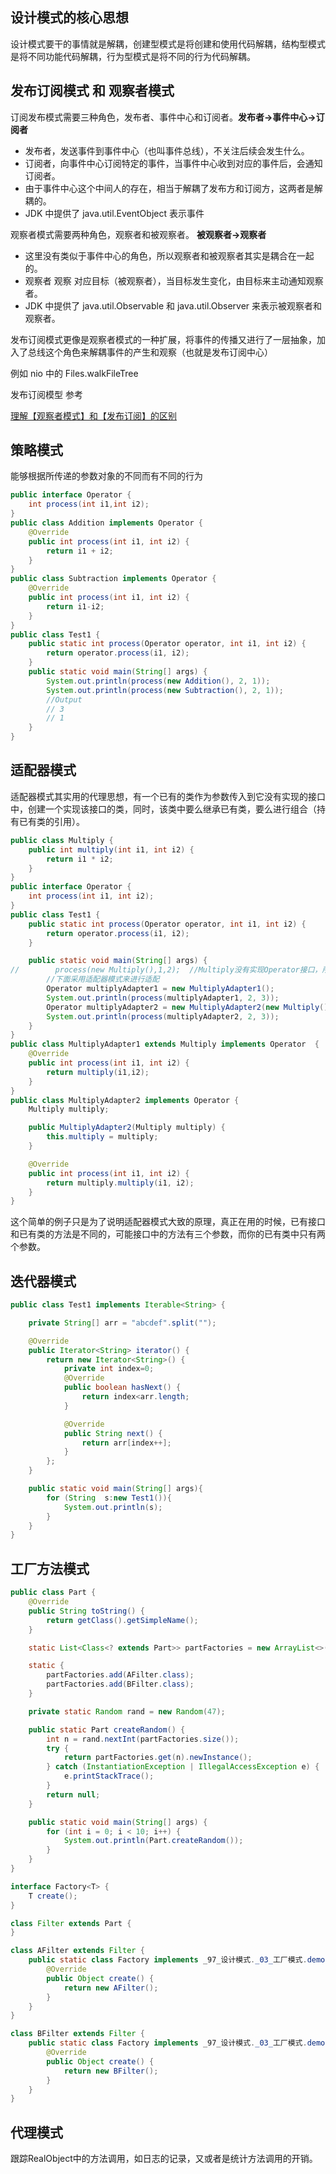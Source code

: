 ## 设计模式的核心思想

设计模式要干的事情就是解耦，创建型模式是将创建和使用代码解耦，结构型模式是将不同功能代码解耦，行为型模式是将不同的行为代码解耦。

## 发布订阅模式 和 观察者模式

订阅发布模式需要三种角色，发布者、事件中心和订阅者。**发布者->事件中心->订阅者**

- 发布者，发送事件到事件中心（也叫事件总线），不关注后续会发生什么。
- 订阅者，向事件中心订阅特定的事件，当事件中心收到对应的事件后，会通知订阅者。
- 由于事件中心这个中间人的存在，相当于解耦了发布方和订阅方，这两者是解耦的。
- JDK 中提供了 java.util.EventObject 表示事件

观察者模式需要两种角色，观察者和被观察者。 **被观察者->观察者**

- 这里没有类似于事件中心的角色，所以观察者和被观察者其实是耦合在一起的。
- 观察者 观察 对应目标（被观察者），当目标发生变化，由目标来主动通知观察者。
- JDK 中提供了 java.util.Observable 和 java.util.Observer 来表示被观察者和观察者。



发布订阅模式更像是观察者模式的一种扩展，将事件的传播又进行了一层抽象，加入了总线这个角色来解耦事件的产生和观察（也就是发布订阅中心）



例如 nio 中的 Files.walkFileTree



发布订阅模型 参考

[理解【观察者模式】和【发布订阅】的区别](https://juejin.cn/post/6978728619782701087)



## 策略模式

能够根据所传递的参数对象的不同而有不同的行为

```java
public interface Operator {
    int process(int i1,int i2);
}
public class Addition implements Operator {
    @Override
    public int process(int i1, int i2) {
        return i1 + i2;
    }
}
public class Subtraction implements Operator {
    @Override
    public int process(int i1, int i2) {
        return i1-i2;
    }
}
public class Test1 {
    public static int process(Operator operator, int i1, int i2) {
        return operator.process(i1, i2);
    }
    public static void main(String[] args) {
        System.out.println(process(new Addition(), 2, 1));
        System.out.println(process(new Subtraction(), 2, 1));
        //Output
        // 3
        // 1
    }
}
```



## 适配器模式

适配器模式其实用的代理思想，有一个已有的类作为参数传入到它没有实现的接口中，创建一个实现该接口的类，同时，该类中要么继承已有类，要么进行组合（持有已有类的引用）。

```java
public class Multiply {
    public int multiply(int i1, int i2) {
        return i1 * i2;
    }
}
public interface Operator {
    int process(int i1, int i2);
}
public class Test1 {
    public static int process(Operator operator, int i1, int i2) {
        return operator.process(i1, i2);
    }

    public static void main(String[] args) {
//        process(new Multiply(),1,2);  //Multiply没有实现Operator接口，所以无法作为参数传入。
        //下面采用适配器模式来进行适配
        Operator multiplyAdapter1 = new MultiplyAdapter1();
        System.out.println(process(multiplyAdapter1, 2, 3));
        Operator multiplyAdapter2 = new MultiplyAdapter2(new Multiply());
        System.out.println(process(multiplyAdapter2, 2, 3));
    }
}
public class MultiplyAdapter1 extends Multiply implements Operator  {
    @Override
    public int process(int i1, int i2) {
        return multiply(i1,i2);
    }
}
public class MultiplyAdapter2 implements Operator {
    Multiply multiply;

    public MultiplyAdapter2(Multiply multiply) {
        this.multiply = multiply;
    }

    @Override
    public int process(int i1, int i2) {
        return multiply.multiply(i1, i2);
    }
}
```

这个简单的例子只是为了说明适配器模式大致的原理，真正在用的时候，已有接口和已有类的方法是不同的，可能接口中的方法有三个参数，而你的已有类中只有两个参数。

## 迭代器模式

```java
public class Test1 implements Iterable<String> {

    private String[] arr = "abcdef".split("");

    @Override
    public Iterator<String> iterator() {
        return new Iterator<String>() {
            private int index=0;
            @Override
            public boolean hasNext() {
                return index<arr.length;
            }

            @Override
            public String next() {
                return arr[index++];
            }
        };
    }

    public static void main(String[] args){
        for (String  s:new Test1()){
            System.out.println(s);
        }
    }
}
```

## 工厂方法模式

```java
public class Part {
    @Override
    public String toString() {
        return getClass().getSimpleName();
    }

    static List<Class<? extends Part>> partFactories = new ArrayList<>();

    static {
        partFactories.add(AFilter.class);
        partFactories.add(BFilter.class);
    }

    private static Random rand = new Random(47);

    public static Part createRandom() {
        int n = rand.nextInt(partFactories.size());
        try {
            return partFactories.get(n).newInstance();
        } catch (InstantiationException | IllegalAccessException e) {
            e.printStackTrace();
        }
        return null;
    }

    public static void main(String[] args) {
        for (int i = 0; i < 10; i++) {
            System.out.println(Part.createRandom());
        }
    }
}

interface Factory<T> {
    T create();
}

class Filter extends Part {
}

class AFilter extends Filter {
    public static class Factory implements _97_设计模式._03_工厂模式.demo14.Factory {
        @Override
        public Object create() {
            return new AFilter();
        }
    }
}

class BFilter extends Filter {
    public static class Factory implements _97_设计模式._03_工厂模式.demo14.Factory {
        @Override
        public Object create() {
            return new BFilter();
        }
    }
}
```

## 代理模式

跟踪RealObject中的方法调用，如日志的记录，又或者是统计方法调用的开销。